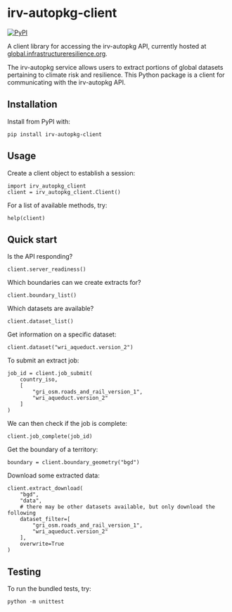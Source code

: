 # irv-autopkg-client

[![PyPI](https://img.shields.io/pypi/v/irv-autopkg-client)](https://pypi.org/project/irv-autopkg-client/)

A client library for accessing the irv-autopkg API, currently hosted at
[global.infrastructureresilience.org](https://global.infrastructureresilience.org/extract/redoc).

The irv-autopkg service allows users to extract portions of global datasets
pertaining to climate risk and resilience. This Python package is a client for
communicating with the irv-autopkg API.

## Installation

Install from PyPI with:

```
pip install irv-autopkg-client
```

## Usage

Create a client object to establish a session:

```
import irv_autopkg_client
client = irv_autopkg_client.Client()
```

For a list of available methods, try:

```
help(client)
```

## Quick start

Is the API responding?

```
client.server_readiness()
```

Which boundaries can we create extracts for?

```
client.boundary_list()
```

Which datasets are available?

```
client.dataset_list()
```

Get information on a specific dataset:

```
client.dataset("wri_aqueduct.version_2")
```

To submit an extract job:

```
job_id = client.job_submit(
    country_iso,
    [
        "gri_osm.roads_and_rail_version_1",
        "wri_aqueduct.version_2"
    ]
)
```

We can then check if the job is complete:

```
client.job_complete(job_id)
```

Get the boundary of a territory:

```
boundary = client.boundary_geometry("bgd")
```

Download some extracted data:

```
client.extract_download(
    "bgd",
    "data",
    # there may be other datasets available, but only download the following
    dataset_filter=[
        "gri_osm.roads_and_rail_version_1",
        "wri_aqueduct.version_2"
    ],
    overwrite=True
)
```

## Testing

To run the bundled tests, try:
```
python -m unittest
```
